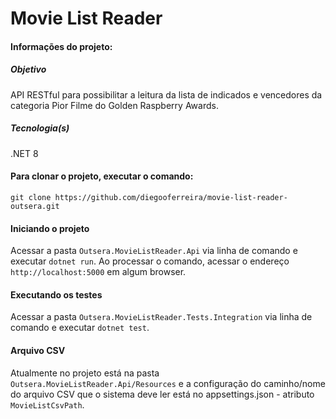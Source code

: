 
# Movie List Reader

#### Informações do projeto:

##### Objetivo

API RESTful para possibilitar a leitura da lista de indicados e vencedores da categoria Pior Filme do Golden Raspberry Awards.

##### Tecnologia(s)

.NET 8

#### Para clonar o projeto, executar o comando:

`git clone https://github.com/diegooferreira/movie-list-reader-outsera.git`

#### Iniciando o projeto

Acessar a pasta `Outsera.MovieListReader.Api` via linha de comando e executar `dotnet run`. Ao processar o comando, acessar o endereço `http://localhost:5000` em algum browser.

#### Executando os testes

Acessar a pasta `Outsera.MovieListReader.Tests.Integration` via linha de comando e executar `dotnet test`.

#### Arquivo CSV

Atualmente no projeto está na pasta `Outsera.MovieListReader.Api/Resources` e a configuração do caminho/nome do arquivo CSV que o sistema deve ler está no appsettings.json - atributo `MovieListCsvPath`.
